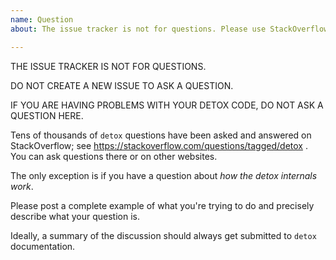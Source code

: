 ```yaml
---
name: Question
about: The issue tracker is not for questions. Please use StackOverflow or other resources for help writing Detox code.

---
```


THE ISSUE TRACKER IS NOT FOR QUESTIONS.

DO NOT CREATE A NEW ISSUE TO ASK A QUESTION.

IF YOU ARE HAVING PROBLEMS WITH YOUR DETOX CODE, DO NOT ASK A QUESTION HERE.

Tens of thousands of `detox` questions have been asked and answered on StackOverflow; see https://stackoverflow.com/questions/tagged/detox . You can ask questions there or on other websites.

The only exception is if you have a question about *how the detox internals work*.

Please post a complete example of what you're trying to do and precisely describe what your question is.

Ideally, a summary of the discussion should always get submitted to `detox` documentation.
